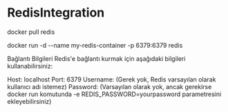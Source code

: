 # RedisIntegration


docker pull redis

docker run -d --name my-redis-container -p 6379:6379 redis

Bağlantı Bilgileri
Redis'e bağlantı kurmak için aşağıdaki bilgileri kullanabilirsiniz:

Host: localhost
Port: 6379
Username: (Gerek yok, Redis varsayılan olarak kullanıcı adı istemez)
Password: (Varsayılan olarak yok, ancak gerekirse docker run komutunda -e REDIS_PASSWORD=yourpassword parametresini ekleyebilirsiniz)
